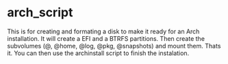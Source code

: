 # arch_script
This is for creating and formating a disk to make it ready for an Arch installation.  It will create a EFI and a BTRFS partitions.  Then create the subvolumes (@, @home, @log, @pkg, @snapshots) and mount them.  Thats it.  You can then use the archinstall script to finish the instalation.
